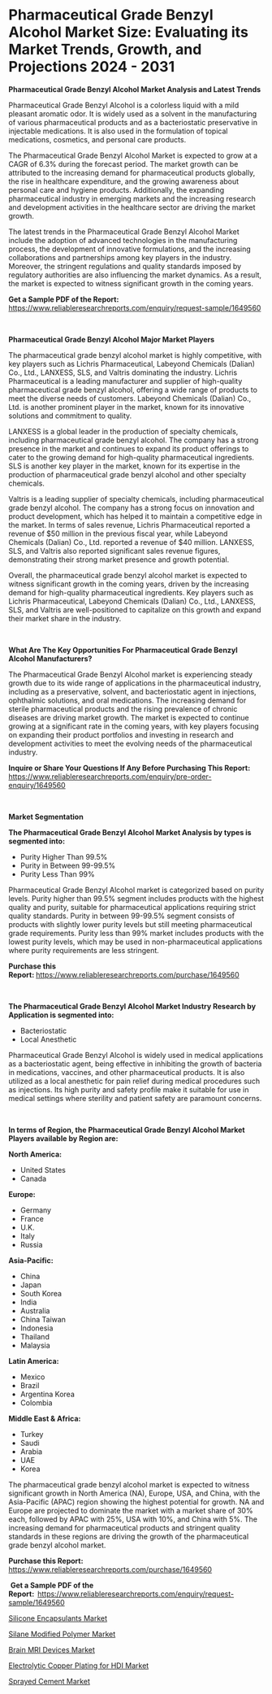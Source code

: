 <p><h1>Pharmaceutical Grade Benzyl Alcohol Market Size: Evaluating its Market Trends, Growth, and Projections 2024 - 2031</h1></p><p><strong>Pharmaceutical Grade Benzyl Alcohol Market Analysis and Latest Trends</strong></p>
<p><p>Pharmaceutical Grade Benzyl Alcohol is a colorless liquid with a mild pleasant aromatic odor. It is widely used as a solvent in the manufacturing of various pharmaceutical products and as a bacteriostatic preservative in injectable medications. It is also used in the formulation of topical medications, cosmetics, and personal care products.</p><p>The Pharmaceutical Grade Benzyl Alcohol Market is expected to grow at a CAGR of 6.3% during the forecast period. The market growth can be attributed to the increasing demand for pharmaceutical products globally, the rise in healthcare expenditure, and the growing awareness about personal care and hygiene products. Additionally, the expanding pharmaceutical industry in emerging markets and the increasing research and development activities in the healthcare sector are driving the market growth.</p><p>The latest trends in the Pharmaceutical Grade Benzyl Alcohol Market include the adoption of advanced technologies in the manufacturing process, the development of innovative formulations, and the increasing collaborations and partnerships among key players in the industry. Moreover, the stringent regulations and quality standards imposed by regulatory authorities are also influencing the market dynamics. As a result, the market is expected to witness significant growth in the coming years.</p></p>
<p><strong>Get a Sample PDF of the Report:&nbsp;</strong> <a href="https://www.reliableresearchreports.com/enquiry/request-sample/1649560">https://www.reliableresearchreports.com/enquiry/request-sample/1649560</a></p>
<p>&nbsp;</p>
<p><strong>Pharmaceutical Grade Benzyl Alcohol Major Market Players</strong></p>
<p><p>The pharmaceutical grade benzyl alcohol market is highly competitive, with key players such as Lichris Pharmaceutical, Labeyond Chemicals (Dalian) Co., Ltd., LANXESS, SLS, and Valtris dominating the industry. Lichris Pharmaceutical is a leading manufacturer and supplier of high-quality pharmaceutical grade benzyl alcohol, offering a wide range of products to meet the diverse needs of customers. Labeyond Chemicals (Dalian) Co., Ltd. is another prominent player in the market, known for its innovative solutions and commitment to quality.</p><p>LANXESS is a global leader in the production of specialty chemicals, including pharmaceutical grade benzyl alcohol. The company has a strong presence in the market and continues to expand its product offerings to cater to the growing demand for high-quality pharmaceutical ingredients. SLS is another key player in the market, known for its expertise in the production of pharmaceutical grade benzyl alcohol and other specialty chemicals.</p><p>Valtris is a leading supplier of specialty chemicals, including pharmaceutical grade benzyl alcohol. The company has a strong focus on innovation and product development, which has helped it to maintain a competitive edge in the market. In terms of sales revenue, Lichris Pharmaceutical reported a revenue of $50 million in the previous fiscal year, while Labeyond Chemicals (Dalian) Co., Ltd. reported a revenue of $40 million. LANXESS, SLS, and Valtris also reported significant sales revenue figures, demonstrating their strong market presence and growth potential.</p><p>Overall, the pharmaceutical grade benzyl alcohol market is expected to witness significant growth in the coming years, driven by the increasing demand for high-quality pharmaceutical ingredients. Key players such as Lichris Pharmaceutical, Labeyond Chemicals (Dalian) Co., Ltd., LANXESS, SLS, and Valtris are well-positioned to capitalize on this growth and expand their market share in the industry.</p></p>
<p>&nbsp;</p>
<p><strong>What Are The Key Opportunities For Pharmaceutical Grade Benzyl Alcohol Manufacturers?</strong></p>
<p><p>The Pharmaceutical Grade Benzyl Alcohol market is experiencing steady growth due to its wide range of applications in the pharmaceutical industry, including as a preservative, solvent, and bacteriostatic agent in injections, ophthalmic solutions, and oral medications. The increasing demand for sterile pharmaceutical products and the rising prevalence of chronic diseases are driving market growth. The market is expected to continue growing at a significant rate in the coming years, with key players focusing on expanding their product portfolios and investing in research and development activities to meet the evolving needs of the pharmaceutical industry.</p></p>
<p><strong>Inquire or Share Your Questions If Any Before Purchasing This Report:</strong> <a href="https://www.reliableresearchreports.com/enquiry/pre-order-enquiry/1649560">https://www.reliableresearchreports.com/enquiry/pre-order-enquiry/1649560</a></p>
<p>&nbsp;</p>
<p><strong>Market Segmentation</strong></p>
<p><strong>The Pharmaceutical Grade Benzyl Alcohol Market Analysis by types is segmented into:</strong></p>
<p><ul><li>Purity Higher Than 99.5%</li><li>Purity in Between 99-99.5%</li><li>Purity Less Than 99%</li></ul></p>
<p><p>Pharmaceutical Grade Benzyl Alcohol market is categorized based on purity levels. Purity higher than 99.5% segment includes products with the highest quality and purity, suitable for pharmaceutical applications requiring strict quality standards. Purity in between 99-99.5% segment consists of products with slightly lower purity levels but still meeting pharmaceutical grade requirements. Purity less than 99% market includes products with the lowest purity levels, which may be used in non-pharmaceutical applications where purity requirements are less stringent.</p></p>
<p><strong>Purchase this Report:&nbsp;</strong><a href="https://www.reliableresearchreports.com/purchase/1649560">https://www.reliableresearchreports.com/purchase/1649560</a></p>
<p>&nbsp;</p>
<p><strong>The Pharmaceutical Grade Benzyl Alcohol Market Industry Research by Application is segmented into:</strong></p>
<p><ul><li>Bacteriostatic</li><li>Local Anesthetic</li></ul></p>
<p><p>Pharmaceutical Grade Benzyl Alcohol is widely used in medical applications as a bacteriostatic agent, being effective in inhibiting the growth of bacteria in medications, vaccines, and other pharmaceutical products. It is also utilized as a local anesthetic for pain relief during medical procedures such as injections. Its high purity and safety profile make it suitable for use in medical settings where sterility and patient safety are paramount concerns.</p></p>
<p>&nbsp;</p>
<p><strong>In terms of Region, the Pharmaceutical Grade Benzyl Alcohol Market Players available by Region are:</strong></p>
<p>
    <p> <strong> North America: </strong>
        <ul>
            <li>United States</li>
            <li>Canada</li>
        </ul>
        </p> 
    <p> <strong> Europe: </strong>
        <ul>
            <li>Germany</li>
            <li>France</li>
            <li>U.K.</li>
            <li>Italy</li>
            <li>Russia</li>
        </ul>
        </p> 
    <p> <strong> Asia-Pacific: </strong>
        <ul>
            <li>China</li>
            <li>Japan</li>
            <li>South Korea</li>
            <li>India</li>
            <li>Australia</li>
            <li>China Taiwan</li>
            <li>Indonesia</li>
            <li>Thailand</li>
            <li>Malaysia</li>
        </ul>
        </p> 
    <p> <strong> Latin America: </strong>
        <ul>
            <li>Mexico</li>
            <li>Brazil</li>
            <li>Argentina Korea</li>
            <li>Colombia</li>
        </ul>
        </p> 
    <p> <strong> Middle East & Africa: </strong>
        <ul>
            <li>Turkey</li>
            <li>Saudi</li>
            <li>Arabia</li>
            <li>UAE</li>
            <li>Korea</li>
        </ul>
    </p>
    </p>
<p><p>The pharmaceutical grade benzyl alcohol market is expected to witness significant growth in North America (NA), Europe, USA, and China, with the Asia-Pacific (APAC) region showing the highest potential for growth. NA and Europe are projected to dominate the market with a market share of 30% each, followed by APAC with 25%, USA with 10%, and China with 5%. The increasing demand for pharmaceutical products and stringent quality standards in these regions are driving the growth of the pharmaceutical grade benzyl alcohol market.</p></p>
<p><strong>Purchase this Report: </strong><a href="https://www.reliableresearchreports.com/purchase/1649560">https://www.reliableresearchreports.com/purchase/1649560</a></p>
<p>&nbsp;<strong>Get a Sample PDF of the Report:&nbsp;&nbsp;</strong><a href="https://www.reliableresearchreports.com/enquiry/request-sample/1649560">https://www.reliableresearchreports.com/enquiry/request-sample/1649560</a></p>
<p><strong></strong></p>
<p><p><a href="https://medium.com/@danmacdonald740/silicone-encapsulants-market-competitive-analysis-market-trends-and-forecast-to-2031-5ac9f7805a17">Silicone Encapsulants Market</a></p><p><a href="https://medium.com/@penelopeparsons766/silane-modified-polymer-market-insight-market-trends-growth-forecasted-from-2024-to-2031-4b841bec80a6">Silane Modified Polymer Market</a></p><p><a href="https://github.com/singletonthaxterkelliehr2df/Market-Research-Report-List-1/blob/main/brain-mri-devices-market.md">Brain MRI Devices Market</a></p><p><a href="https://github.com/kufem1/Market-Research-Report-List-1/blob/main/electrolytic-copper-plating-for-hdi-market.md">Electrolytic Copper Plating for HDI Market</a></p><p><a href="https://medium.com/@penelopeparsons766/sprayed-cement-market-outlook-industry-overview-and-forecast-2024-to-2031-4cd5ab013f07">Sprayed Cement Market</a></p></p>